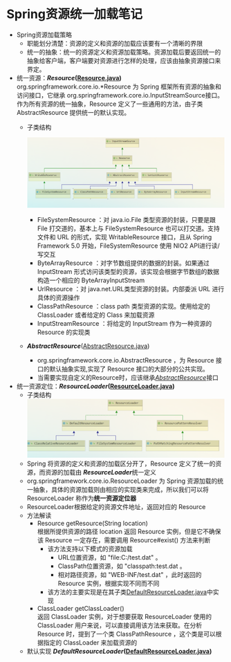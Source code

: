 # Spring资源统一加载笔记
- Spring资源加载策略
  - 职能划分清楚：资源的定义和资源的加载应该要有一个清晰的界限
  - 统一的抽象：统一的资源定义和资源加载策略。资源加载后要返回统一的抽象给客户端，客户端要对资源进行怎样的处理，应该由抽象资源接口来界定。
- 统一资源：***Resource*([Resource.java](https://github.com/smallblack-xh/spring-framework/blob/5.0.x/spring-core/src/main/java/org/springframework/core/io/Resource.java))**  
   org.springframework.core.io.*Resource 为 Spring 框架所有资源的抽象和访问接口，它继承 org.springframework.core.io.InputStreamSource接口。作为所有资源的统一抽象，Resource 定义了一些通用的方法，由子类 AbstractResource 提供统一的默认实现。
  - 子类结构

    ![ResourceLoader 类图](imgs/2020-10-16-15-29-37.png)
    - FileSystemResource ：对 java.io.File 类型资源的封装，只要是跟 File 打交道的，基本上与 FileSystemResource 也可以打交道。支持文件和 URL 的形式，实现 WritableResource 接口，且从 Spring Framework 5.0 开始，FileSystemResource 使用 NIO2 API进行读/写交互
    - ByteArrayResource ：对字节数组提供的数据的封装。如果通过 InputStream 形式访问该类型的资源，该实现会根据字节数组的数据构造一个相应的 ByteArrayInputStream
    - UrlResource ：对 java.net.URL类型资源的封装。内部委派 URL 进行具体的资源操作
    - ClassPathResource ：class path 类型资源的实现。使用给定的 ClassLoader 或者给定的 Class 来加载资源
    - InputStreamResource ：将给定的 InputStream 作为一种资源的 Resource 的实现类
  - ***AbstractResource***([AbstractResource.java](https://github.com/smallblack-xh/spring-framework/blob/5.0.x/spring-core/src/main/java/org/springframework/core/io/AbstractResource.java))
    - org.springframework.core.io.AbstractResource ，为 Resource 接口的默认抽象实现,实现了 Resource 接口的大部分的公共实现。
    - 当需要实现自定义的Resource时，应该继承<u>*AbstractResource*</u>接口
- 统一资源定位：***ResourceLoader*([ResourceLoader.java](https://github.com/smallblack-xh/spring-framework/blob/5.0.x/spring-core/src/main/java/org/springframework/core/io/ResourceLoader.java))**  
  - 子类结构  
    ![ResourceLoader 类图](imgs/2020-10-16-15-32-43.png)
  - Spring 将资源的定义和资源的加载区分开了，Resource 定义了统一的资源，而资源的加载由 ***ResourceLoader***统一定义
  - org.springframework.core.io.ResourceLoader 为 Spring 资源加载的统一抽象，具体的资源加载则由相应的实现类来完成，所以我们可以将 ResourceLoader 称作为**统一资源定位器**
  - ResourceLoader根据给定的资源文件地址，返回对应的 Resource
  - 方法解读
    - Resource getResource(String location)  
        根据所提供资源的路径 location 返回 Resource 实例，但是它不确保该 Resource 一定存在，需要调用 Resource#exist() 方法来判断
      - 该方法支持以下模式的资源加载
        - URL位置资源，如 "file:C:/test.dat" 。
        - ClassPath位置资源，如 "classpath:test.dat 。
        - 相对路径资源，如 "WEB-INF/test.dat" ，此时返回的Resource 实例，根据实现不同而不同
      - 该方法的主要实现是在其子类[DefaultResourceLoader.java](https://github.com/smallblack-xh/spring-framework/blob/5.0.x/spring-core/src/main/java/org/springframework/core/io/DefaultResourceLoader.java)中实现
    - ClassLoader getClassLoader()  
        返回 ClassLoader 实例，对于想要获取 ResourceLoader 使用的 ClassLoader 用户来说，可以直接调用该方法来获取。在分析 Resource 时，提到了一个类 ClassPathResource ，这个类是可以根据指定的 ClassLoader 来加载资源的
  - 默认实现 ***DefaultResourceLoader*([DefaultResourceLoader.java](https://github.com/smallblack-xh/spring-framework/blob/5.0.x/spring-core/src/main/java/org/springframework/core/io/DefaultResourceLoader.java))**